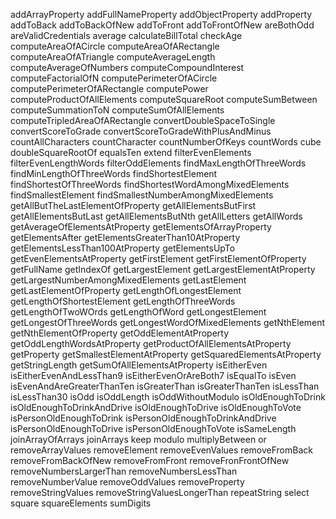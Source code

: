 addArrayProperty
addFullNameProperty
addObjectProperty
addProperty
addToBack
addToBackOfNew
addToFront
addToFrontOfNew
areBothOdd
areValidCredentials
average
calculateBillTotal
checkAge
computeAreaOfACircle
computeAreaOfARectangle
computeAreaOfATriangle
computeAverageLength
computeAverageOfNumbers
computeCompoundInterest
computeFactorialOfN
computePerimeterOfACircle
computePerimeterOfARectangle
computePower
computeProductOfAllElements
computeSquareRoot
computeSumBetween
computeSummationToN
computeSumOfAllElements
computeTripledAreaOfARectangle
convertDoubleSpaceToSingle
convertScoreToGrade
convertScoreToGradeWithPlusAndMinus
countAllCharacters
countCharacter
countNumberOfKeys
countWords
cube
doubleSquareRootOf
equalsTen
extend
filterEvenElements
filterEvenLengthWords
filterOddElements
findMaxLengthOfThreeWords
findMinLengthOfThreeWords
findShortestElement
findShortestOfThreeWords
findShortestWordAmongMixedElements
findSmallestElement
findSmallestNumberAmongMixedElements
getAllButTheLastElementOfProperty
getAllElementsButFirst
getAllElementsButLast
getAllElementsButNth
getAllLetters
getAllWords
getAverageOfElementsAtProperty
getElementsOfArrayProperty
getElementsAfter
getElementsGreaterThan10AtProperty
getElementsLessThan100AtProperty
getElementsUpTo
getEvenElementsAtProperty
getFirstElement
getFirstElementOfProperty
getFullName
getIndexOf
getLargestElement
getLargestElementAtProperty
getLargestNumberAmongMixedElements
getLastElement
getLastElementOfProperty
getLengthOfLongestElement
getLengthOfShortestElement
getLengthOfThreeWords
getLengthOfTwoWOrds
getLengthOfWord
getLongestElement
getLongestOfThreeWords
getLongestWordOfMixedElements
getNthElement
getNthElementOfProperty
getOddElementAtProperty
getOddLengthWordsAtProperty
getProductOfAllElementsAtProperty
getProperty
getSmallestElementAtProperty
getSquaredElementsAtProperty
getStringLength
getSumOfAllElementsAtProperty
isEitherEven
isEitherEvenAndLessThan9
isEitherEvenOrAreBoth7
isEqualTo
isEven
isEvenAndAreGreaterThanTen
isGreaterThan
isGreaterThanTen
isLessThan
isLessThan30
isOdd
isOddLength
isOddWithoutModulo
isOldEnoughToDrink
isOldEnoughToDrinkAndDrive
isOldEnoughToDrive
isOldEnoughToVote
isPersonOldEnoughToDrink
isPersonOldEnoughToDrinkAndDrive
isPersonOldEnoughToDrive
isPersonOldEnoughToVote
isSameLength
joinArrayOfArrays
joinArrays
keep
modulo
multiplyBetween
or
removeArrayValues
removeElement
removeEvenValues
removeFromBack
removeFromBackOfNew
removeFromFront
removeFronFrontOfNew
removeNumbersLargerThan
removeNumbersLessThan
removeNumberValue
removeOddValues
removeProperty
removeStringValues
removeStringValuesLongerThan
repeatString
select
square
squareElements
sumDigits
